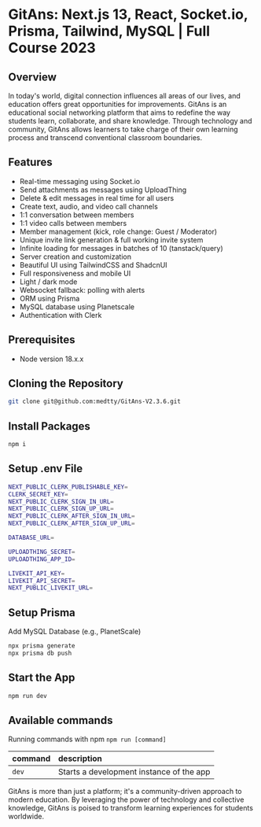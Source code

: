 # GitAns: Next.js 13, React, Socket.io, Prisma, Tailwind, MySQL | Full Course 2023

## Overview

In today's world, digital connection influences all areas of our lives, and education offers great opportunities for improvements. GitAns is an educational social networking platform that aims to redefine the way students learn, collaborate, and share knowledge. Through technology and community, GitAns allows learners to take charge of their own learning process and transcend conventional classroom boundaries.

## Features

- Real-time messaging using Socket.io
- Send attachments as messages using UploadThing
- Delete & edit messages in real time for all users
- Create text, audio, and video call channels
- 1:1 conversation between members
- 1:1 video calls between members
- Member management (kick, role change: Guest / Moderator)
- Unique invite link generation & full working invite system
- Infinite loading for messages in batches of 10 (tanstack/query)
- Server creation and customization
- Beautiful UI using TailwindCSS and ShadcnUI
- Full responsiveness and mobile UI
- Light / dark mode
- Websocket fallback: polling with alerts
- ORM using Prisma
- MySQL database using Planetscale
- Authentication with Clerk

## Prerequisites

- Node version 18.x.x

## Cloning the Repository

```sh
git clone git@github.com:medtty/GitAns-V2.3.6.git
```

## Install Packages

```sh
npm i
```
## Setup .env File
```sh
NEXT_PUBLIC_CLERK_PUBLISHABLE_KEY=
CLERK_SECRET_KEY=
NEXT_PUBLIC_CLERK_SIGN_IN_URL=
NEXT_PUBLIC_CLERK_SIGN_UP_URL=
NEXT_PUBLIC_CLERK_AFTER_SIGN_IN_URL=
NEXT_PUBLIC_CLERK_AFTER_SIGN_UP_URL=

DATABASE_URL=

UPLOADTHING_SECRET=
UPLOADTHING_APP_ID=

LIVEKIT_API_KEY=
LIVEKIT_API_SECRET=
NEXT_PUBLIC_LIVEKIT_URL=
```

## Setup Prisma
Add MySQL Database (e.g., PlanetScale)

```sh
npx prisma generate
npx prisma db push
```

## Start the App

```sh
npm run dev
```

## Available commands

Running commands with npm `npm run [command]`

| command         | description                              |
| :-------------- | :--------------------------------------- |
| `dev`           | Starts a development instance of the app |



GitAns is more than just a platform; it's a community-driven approach to modern education. By leveraging the power of technology and collective knowledge, GitAns is poised to transform learning experiences for students worldwide.